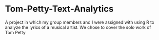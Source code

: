 # Tom-Petty-Text-Analytics
A project in which my group members and I were assigned with using R to analyze the lyrics of a musical artist. We chose to cover the solo work of Tom Petty
